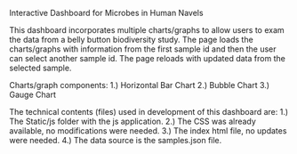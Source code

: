 Interactive Dashboard for Microbes in Human Navels

This dashboard incorporates multiple charts/graphs to allow users to exam the data from a belly button biodiversity study.  The page
loads the charts/graphs with information from the first sample id and then the user can select another sample id.  The page reloads with
updated data from the selected sample.

Charts/graph components:
1.) Horizontal Bar Chart
2.) Bubble Chart
3.) Gauge Chart
 
The technical contents (files) used in development of this dashboard are:
1.) The Static/js folder with the js application.
2.) The CSS was already available, no modifications were needed.
3.) The index html file, no updates were needed. 
4.) The data source is the samples.json file.

